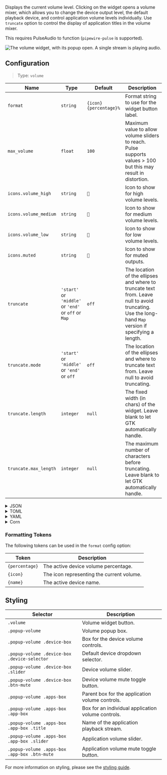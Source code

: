 Displays the current volume level.
Clicking on the widget opens a volume mixer, which allows you to change the device output level,
the default playback device, and control application volume levels individually.
Use `truncate` option to control the display of application titles in the volume mixer.

This requires PulseAudio to function (`pipewire-pulse` is supported).

![The volume widget, with its popup open. A single stream is playing audio.](https://f.jstanger.dev/github/ironbar/volume.png)

## Configuration

> Type: `volume`

| Name                  | Type                                                 | Default                | Description                                                                                                    |
|-----------------------|------------------------------------------------------|------------------------|----------------------------------------------------------------------------------------------------------------|
| `format`              | `string`                                             | `{icon} {percentage}%` | Format string to use for the widget button label.                                                              |
| `max_volume`          | `float`                                              | `100`                  | Maximum value to allow volume sliders to reach. Pulse supports values > 100 but this may result in distortion. |
| `icons.volume_high`   | `string`                                             | `󰕾`                    | Icon to show for high volume levels.                                                                           |
| `icons.volume_medium` | `string`                                             | `󰖀`                    | Icon to show for medium volume levels.                                                                         |
| `icons.volume_low`    | `string`                                             | `󰕿`                    | Icon to show for low volume levels.                                                                            |
| `icons.muted`         | `string`                                             | `󰝟`                    | Icon to show for muted outputs.                                                                                |
| `truncate`            | `'start'` or `'middle'` or `'end'` or `off` or `Map` | `off`                  | The location of the ellipses and where to truncate text from. Leave null to avoid truncating. Use the long-hand `Map` version if specifying a length. |
| `truncate.mode`       | `'start'` or `'middle'` or `'end'` or `off`          | `off`                  | The location of the ellipses and where to truncate text from. Leave null to avoid truncating.                                                         |
| `truncate.length`     | `integer`                                            | `null`                 | The fixed width (in chars) of the widget. Leave blank to let GTK automatically handle.                                                                |
| `truncate.max_length` | `integer`                                            | `null`                 | The maximum number of characters before truncating. Leave blank to let GTK automatically handle.                                                      |

<details>
<summary>JSON</summary>

```json
{
  "end": [
    {
      "type": "volume",
      "format": "{icon} {percentage}%",
      "max_volume": 100,
      "truncate": "middle",
      "icons": {
        "volume_high": "󰕾",
        "volume_medium": "󰖀",
        "volume_low": "󰕿",
        "muted": "󰝟"
      }
    }
  ]
}

```

</details>

<details>
<summary>TOML</summary>

```toml
[[end]]
type = "volume"
format = "{icon} {percentage}%"
max_volume = 100
truncate = "middle"

[end.icons]
volume_high = "󰕾"
volume_medium = "󰖀"
volume_low = "󰕿"
muted = "󰝟"
```

</details>

<details>
<summary>YAML</summary>

```yaml
end:
  - type: "volume"
    format: "{icon} {percentage}%"
    max_volume: 100
    truncate: "middle"
    icons:
      volume_high: "󰕾"
      volume_medium: "󰖀"
      volume_low: "󰕿"
      muted: "󰝟"
```

</details>

<details>
<summary>Corn</summary>

```corn
{
  end = [
    {
      type = "volume"
      format = "{icon} {percentage}%"
      max_volume = 100
      truncate = "end"
      icons.volume_high = "󰕾"
      icons.volume_medium = "󰖀"
      icons.volume_low = "󰕿"
      icons.muted = "󰝟"
    }
  ]
}
```

</details>

### Formatting Tokens

The following tokens can be used in the `format` config option:

| Token          | Description                               |
|----------------|-------------------------------------------|
| `{percentage}` | The active device volume percentage.      |
| `{icon}`       | The icon representing the current volume. |
| `{name}`       | The active device name.                   |

## Styling

| Selector                                     | Description                                        |
|----------------------------------------------|----------------------------------------------------|
| `.volume`                                    | Volume widget button.                              |
| `.popup-volume`                              | Volume popup box.                                  |
| `.popup-volume .device-box`                  | Box for the device volume controls.                |
| `.popup-volume .device-box .device-selector` | Default device dropdown selector.                  |
| `.popup-volume .device-box .slider`          | Device volume slider.                              |
| `.popup-volume .device-box .btn-mute`        | Device volume mute toggle button.                  |
| `.popup-volume .apps-box`                    | Parent box for the application volume controls.    |
| `.popup-volume .apps-box .app-box`           | Box for an individual application volume controls. |
| `.popup-volume .apps-box .app-box .title`    | Name of the application playback stream.           |
| `.popup-volume .apps-box .app-box .slider`   | Application volume slider.                         |
| `.popup-volume .apps-box .app-box .btn-mute` | Application volume mute toggle button.             |

For more information on styling, please see the [styling guide](styling-guide).
